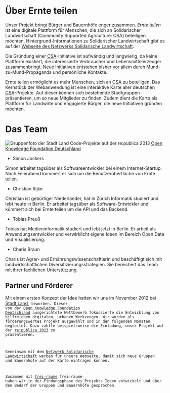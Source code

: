 # Über Ernte teilen

Unser Projekt bringt Bürger und Bauernhöfe enger zusammen. *Ernte teilen* ist eine digitale Plattform für Menschen, die sich an Solidarischer Landwirtschaft (Community Supported Agriculture: CSA) beteiligen möchten. Hintergrund-Informationen zu Solidarischer Landwirtschaft gibt es auf der [Webseite des Netzwerks Solidarische Landwirtschaft](http://www.solidarische-landwirtschaft.org).

Die Gründung einer <abbr title="Community Supported Agriculture">CSA</abbr>-Initiative ist aufwändig und langwierig, da keine Plattform existiert, die interessierte Verbraucher und Lebensmittelerzeuger zusammenbringt. Neue Initiativen entstehen bisher vor allem durch Mund-zu-Mund-Propaganda und persönliche Kontakte.

Ernte teilen ermöglicht es mehr Menschen, sich an <abbr title="Community Supported Agriculture">CSA</abbr> zu beteiligen. Das Kernstück der Webanwendung ist eine interaktive Karte aller deutschen <abbr title="Community Supported Agriculture">CSA</abbr>-Projekte. Auf dieser können sich bestehende Stadtgruppen präsentieren, um so neue Mitglieder zu finden. Zudem dient die Karte als Plattform für Landwirte und engagierte Bürger, die neue Initiativen gründen möchten.

# Das Team

![Gruppenfoto der Stadt Land Code-Projekte auf der re:publica 2013](/assets/stadtlandcode-republica-2013.jpg)
[Open Knowledge Foundation Deutschland](http://okfn.de)

 -  Simon Jockers 

Simon arbeitet tagsüber als Softwareentwickler bei einem   Internet-Startup. Nach Feierabend kümmert er sich um die Benutzeroberfläche von Ernte teilen.

- Christian Rijke

Christian ist gebürtiger Niederländer, hat in Zürich Informatik studiert und lebt heute in Berlin. Er arbeitet tagsüber als Software-Entwickler und kümmert sich bei Ernte teilen um die API und das Backend.

- Tobias Preu&szlig;
    
Tobias hat Medieninformatik studiert und lebt jetzt in Berlin. Er arbeit als Anwendungsentwickler und verwirklicht eigene Ideen im Bereich Open Data und Visualisierung.
    
- Charis Braun

Charis ist Agrar- und Ernährungswissenschaftlerin und beschäftigt sich mit landwirtschaftlichen Diversifizierungsstrategien. Sie bereichert das Team mit ihrer fachlichen Unterstützung.

## Partner und Förderer

Mit einem ersten Konzept der Idee hatten wir uns im November 2012 bei [Stadt Land <Code>](http://stadtlandcode.de) beworben. Dieser von der [Open Knowledge Foundation Deutschland](http://okfn.de) ausgerichtete Wettbewerb fokussierte die Entwicklung von hilfreichen digitalen, urbanen Werkzeugen. Wir wurden als förderungswertes Projekt ausgewählt und in den folgenden Monaten begleitet. Dazu zählte beispielsweise die Einladung, unser Projekt auf der [re:publica 2013](http://13.re-publica.de) zu präsentieren.

Gemeinsam mit dem [Netzwerk Solidarische Landwirtschaft](http://www.solidarische-landwirtschaft.org) werben für unsere Webseite, damit sich neue Gruppen und Bauernhöfe auf der Karte eintragen können.

Zusammen mit  [frei-räume](http://freiräume.org) frei-räume
haben wir in der Findungsphase des Projekts Ideen entwickelt und über den Bedarf der Gruppen und Bauernhöfe gesprochen.

